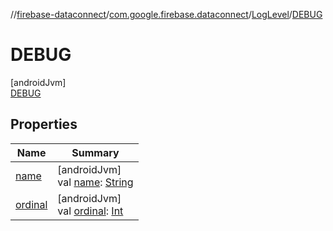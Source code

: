 //[firebase-dataconnect](../../../../index.md)/[com.google.firebase.dataconnect](../../index.md)/[LogLevel](../index.md)/[DEBUG](index.md)

# DEBUG

[androidJvm]\
[DEBUG](index.md)

## Properties

| Name | Summary |
|---|---|
| [name](../-w-a-r-n-i-n-g/index.md#-372974862%2FProperties%2F1090735345) | [androidJvm]<br>val [name](../-w-a-r-n-i-n-g/index.md#-372974862%2FProperties%2F1090735345): [String](https://kotlinlang.org/api/latest/jvm/stdlib/kotlin/-string/index.html) |
| [ordinal](../-w-a-r-n-i-n-g/index.md#-739389684%2FProperties%2F1090735345) | [androidJvm]<br>val [ordinal](../-w-a-r-n-i-n-g/index.md#-739389684%2FProperties%2F1090735345): [Int](https://kotlinlang.org/api/latest/jvm/stdlib/kotlin/-int/index.html) |
